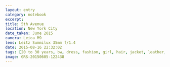 ```yaml
--- 
layout: entry
category: notebook
excerpt:
title: 5th Avenue
location: New York City
date_taken: June 2015
camera: Leica M9
lens: Leitz Summilux 35mm f/1.4
date: 2015-08-16 22:32:02
tags: [20 to 30 years, bw, dress, fashion, girl, hair, jacket, leather, rain, street, walk, walking]
image: GRS-20150605-122438
---
```

